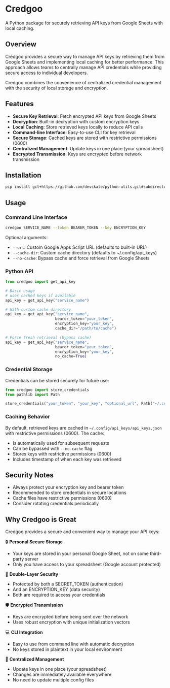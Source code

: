 # Credgoo

A Python package for securely retrieving API keys from Google Sheets with local caching.

## Overview

Credgoo provides a secure way to manage API keys by retrieving them from Google Sheets and implementing local caching for better performance. This approach allows teams to centrally manage API credentials while providing secure access to individual developers.

Credgoo combines the convenience of centralized credential management with the security of local storage and encryption.

## Features

- **Secure Key Retrieval**: Fetch encrypted API keys from Google Sheets
- **Decryption**: Built-in decryption with custom encryption keys
- **Local Caching**: Store retrieved keys locally to reduce API calls
- **Command-line Interface**: Easy-to-use CLI for key retrieval
- **Secure Storage**: Cached keys are stored with restrictive permissions (0600)
- **Centralized Management**: Update keys in one place (your spreadsheet)
- **Encrypted Transmission**: Keys are encrypted before network transmission

## Installation

```bash
pip install git+https://github.com/devskale/python-utils.git#subdirectory=packages/credgoo
```

## Usage

### Command Line Interface

```bash
credgoo SERVICE_NAME --token BEARER_TOKEN --key ENCRYPTION_KEY
```

Optional arguments:

- `--url`: Custom Google Apps Script URL (defaults to built-in URL)
- `--cache-dir`: Custom cache directory (defaults to ~/.config/api_keys)
- `--no-cache`: Bypass cache and force retrieval from Google Sheets

### Python API

```python
from credgoo import get_api_key

# Basic usage
# uses cached keys if available
api_key = get_api_key("service_name")

# With custom cache directory
api_key = get_api_key("service_name",
                      bearer_token="your_token",
                      encryption_key="your_key",
                      cache_dir="/path/to/cache")

# Force fresh retrieval (bypass cache)
api_key = get_api_key("service_name",
                      bearer_token="your_token",
                      encryption_key="your_key",
                      no_cache=True)
```

### Credential Storage

Credentials can be stored securely for future use:

```python
from credgoo import store_credentials
from pathlib import Path

store_credentials("your_token", "your_key", "optional_url", Path("~/.config/api_keys/credgoo.txt"))
```

### Caching Behavior

By default, retrieved keys are cached in `~/.config/api_keys/api_keys.json` with restrictive permissions (0600). The cache:

- Is automatically used for subsequent requests
- Can be bypassed with `--no-cache` flag
- Stores keys with restrictive permissions (0600)
- Includes timestamp of when each key was retrieved

## Security Notes

- Always protect your encryption key and bearer token
- Recommended to store credentials in secure locations
- Cache files have restrictive permissions (0600)
- Consider rotating credentials periodically

## Why Credgoo is Great

Credgoo provides a secure and convenient way to manage your API keys:

🔒 **Personal Secure Storage**

- Your keys are stored in your personal Google Sheet, not on some third-party server
- Only you have access to your spreadsheet (Google account protected)

🔑 **Double-Layer Security**

- Protected by both a SECRET_TOKEN (authentication)
- And an ENCRYPTION_KEY (data security)
- Both are required to access your credentials

🛡️ **Encrypted Transmission**

- Keys are encrypted before being sent over the network
- Uses robust encryption with unique initialization vectors

💻 **CLI Integration**

- Easy to use from command line with automatic decryption
- No keys stored in plaintext in your local environment

🔁 **Centralized Management**

- Update keys in one place (your spreadsheet)
- Changes are immediately available everywhere
- No need to update multiple config files

